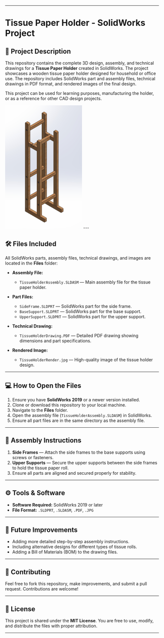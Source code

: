 
---

# Tissue Paper Holder - SolidWorks Project

## 📐 Project Description
This repository contains the complete 3D design, assembly, and technical drawings for a **Tissue Paper Holder** created in SolidWorks. The project showcases a wooden tissue paper holder designed for household or office use. The repository includes SolidWorks part and assembly files, technical drawings in PDF format, and rendered images of the final design.

This project can be used for learning purposes, manufacturing the holder, or as a reference for other CAD design projects.

<img src="Tissue%20Holder%20Assembly.JPG" alt="Preview" width="50%">
---

## 🛠️ Files Included
All SolidWorks parts, assembly files, technical drawings, and images are located in the **Files** folder:
- **Assembly File:**
  - `TissueHolderAssembly.SLDASM` — Main assembly file for the tissue paper holder.
  
- **Part Files:**
  - `SideFrame.SLDPRT` — SolidWorks part for the side frame.
  - `BaseSupport.SLDPRT` — SolidWorks part for the base support.
  - `UpperSupport.SLDPRT` — SolidWorks part for the upper support.
  
- **Technical Drawing:**
  - `TissueHolderDrawing.PDF` — Detailed PDF drawing showing dimensions and part specifications.

- **Rendered Image:**
  - `TissueHolderRender.jpg` — High-quality image of the tissue holder design.

---

## 💻 How to Open the Files
1. Ensure you have **SolidWorks 2019** or a newer version installed.
2. Clone or download this repository to your local machine.
3. Navigate to the **Files** folder.
4. Open the assembly file (`TissueHolderAssembly.SLDASM`) in SolidWorks.
5. Ensure all part files are in the same directory as the assembly file.

---

## 🧩 Assembly Instructions
1. **Side Frames** — Attach the side frames to the base supports using screws or fasteners.
2. **Upper Supports** — Secure the upper supports between the side frames to hold the tissue paper roll.
3. Ensure all parts are aligned and secured properly for stability.



---

## ⚙️ Tools & Software
- **Software Required:** SolidWorks 2019 or later
- **File Format:** `.SLDPRT`, `.SLDASM`, `.PDF`, `.JPG`

---

## 🔧 Future Improvements
- Adding more detailed step-by-step assembly instructions.
- Including alternative designs for different types of tissue rolls.
- Adding a Bill of Materials (BOM) to the drawing files.

---

## 🤝 Contributing
Feel free to fork this repository, make improvements, and submit a pull request. Contributions are welcome!

---

## 📄 License
This project is shared under the **MIT License**. You are free to use, modify, and distribute the files with proper attribution.

---
